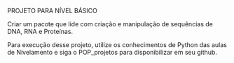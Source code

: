 PROJETO PARA NÍVEL BÁSICO

Criar um pacote que lide com criação e manipulação de sequências de DNA, RNA e Proteínas.

Para execução desse projeto, utilize os conhecimentos de Python das aulas de Nivelamento e siga o POP_projetos para disponibilizar em seu github.